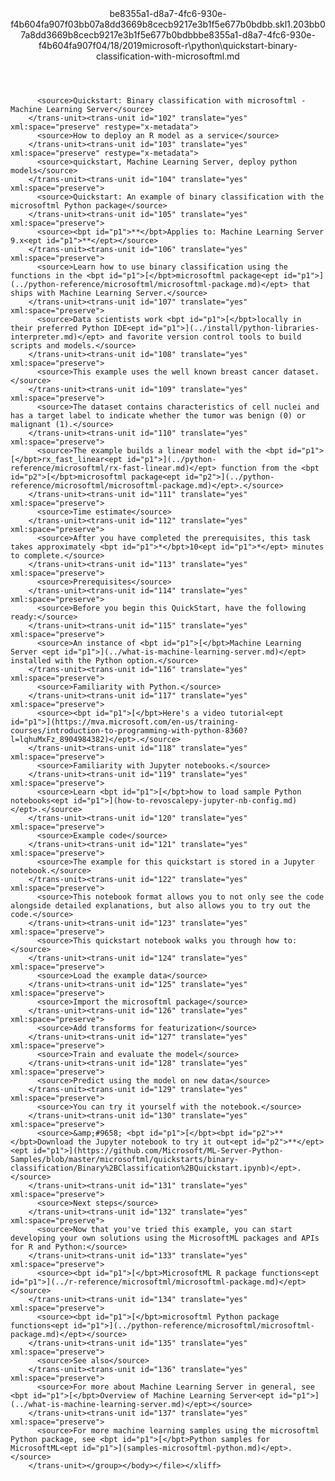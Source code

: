<?xml version="1.0"?><xliff version="1.2" xmlns="urn:oasis:names:tc:xliff:document:1.2" xmlns:xsi="http://www.w3.org/2001/XMLSchema-instance" xsi:schemaLocation="urn:oasis:names:tc:xliff:document:1.2 xliff-core-1.2-transitional.xsd"><file datatype="xml" original="quickstart-binary-classification-with-microsoftml.md" source-language="en-US" target-language="en-US"><header><tool tool-id="mdxliff" tool-name="mdxliff" tool-version="1.0-d1654b2" tool-company="Microsoft" /><xliffext:skl_file_name xmlns:xliffext="urn:microsoft:content:schema:xliffextensions">be8355a1-d8a7-4fc6-930e-f4b604fa907f03bb07a8dd3669b8cecb9217e3b1f5e677b0bdbb.skl</xliffext:skl_file_name><xliffext:version xmlns:xliffext="urn:microsoft:content:schema:xliffextensions">1.2</xliffext:version><xliffext:ms.openlocfilehash xmlns:xliffext="urn:microsoft:content:schema:xliffextensions">03bb07a8dd3669b8cecb9217e3b1f5e677b0bdbb</xliffext:ms.openlocfilehash><xliffext:ms.sourcegitcommit xmlns:xliffext="urn:microsoft:content:schema:xliffextensions">be8355a1-d8a7-4fc6-930e-f4b604fa907f</xliffext:ms.sourcegitcommit><xliffext:ms.lasthandoff xmlns:xliffext="urn:microsoft:content:schema:xliffextensions">04/18/2019</xliffext:ms.lasthandoff><xliffext:ms.openlocfilepath xmlns:xliffext="urn:microsoft:content:schema:xliffextensions">microsoft-r\python\quickstart-binary-classification-with-microsoftml.md</xliffext:ms.openlocfilepath></header><body><group id="content" extype="content"><trans-unit id="101" translate="yes" xml:space="preserve" restype="x-metadata">
          <source>Quickstart: Binary classification with microsoftml - Machine Learning Server</source>
        </trans-unit><trans-unit id="102" translate="yes" xml:space="preserve" restype="x-metadata">
          <source>How to deploy an R model as a service</source>
        </trans-unit><trans-unit id="103" translate="yes" xml:space="preserve" restype="x-metadata">
          <source>quickstart, Machine Learning Server, deploy python models</source>
        </trans-unit><trans-unit id="104" translate="yes" xml:space="preserve">
          <source>Quickstart: An example of binary classification with the microsoftml Python package</source>
        </trans-unit><trans-unit id="105" translate="yes" xml:space="preserve">
          <source><bpt id="p1">**</bpt>Applies to: Machine Learning Server 9.x<ept id="p1">**</ept></source>
        </trans-unit><trans-unit id="106" translate="yes" xml:space="preserve">
          <source>Learn how to use binary classification using the functions in the <bpt id="p1">[</bpt>microsoftml package<ept id="p1">](../python-reference/microsoftml/microsoftml-package.md)</ept> that ships with Machine Learning Server.</source>
        </trans-unit><trans-unit id="107" translate="yes" xml:space="preserve">
          <source>Data scientists work <bpt id="p1">[</bpt>locally in their preferred Python IDE<ept id="p1">](../install/python-libraries-interpreter.md)</ept> and favorite version control tools to build scripts and models.</source>
        </trans-unit><trans-unit id="108" translate="yes" xml:space="preserve">
          <source>This example uses the well known breast cancer dataset.</source>
        </trans-unit><trans-unit id="109" translate="yes" xml:space="preserve">
          <source>The dataset contains characteristics of cell nuclei and has a target label to indicate whether the tumor was benign (0) or malignant (1).</source>
        </trans-unit><trans-unit id="110" translate="yes" xml:space="preserve">
          <source>The example builds a linear model with the <bpt id="p1">[</bpt>rx_fast_linear<ept id="p1">](../python-reference/microsoftml/rx-fast-linear.md)</ept> function from the <bpt id="p2">[</bpt>microsoftml package<ept id="p2">](../python-reference/microsoftml/microsoftml-package.md)</ept>.</source>
        </trans-unit><trans-unit id="111" translate="yes" xml:space="preserve">
          <source>Time estimate</source>
        </trans-unit><trans-unit id="112" translate="yes" xml:space="preserve">
          <source>After you have completed the prerequisites, this task takes approximately <bpt id="p1">*</bpt>10<ept id="p1">*</ept> minutes to complete.</source>
        </trans-unit><trans-unit id="113" translate="yes" xml:space="preserve">
          <source>Prerequisites</source>
        </trans-unit><trans-unit id="114" translate="yes" xml:space="preserve">
          <source>Before you begin this QuickStart, have the following ready:</source>
        </trans-unit><trans-unit id="115" translate="yes" xml:space="preserve">
          <source>An instance of <bpt id="p1">[</bpt>Machine Learning Server <ept id="p1">](../what-is-machine-learning-server.md)</ept> installed with the Python option.</source>
        </trans-unit><trans-unit id="116" translate="yes" xml:space="preserve">
          <source>Familiarity with Python.</source>
        </trans-unit><trans-unit id="117" translate="yes" xml:space="preserve">
          <source><bpt id="p1">[</bpt>Here's a video tutorial<ept id="p1">](https://mva.microsoft.com/en-us/training-courses/introduction-to-programming-with-python-8360?l=lqhuMxFz_8904984382)</ept>.</source>
        </trans-unit><trans-unit id="118" translate="yes" xml:space="preserve">
          <source>Familiarity with Jupyter notebooks.</source>
        </trans-unit><trans-unit id="119" translate="yes" xml:space="preserve">
          <source>Learn <bpt id="p1">[</bpt>how to load sample Python notebooks<ept id="p1">](how-to-revoscalepy-jupyter-nb-config.md)</ept>.</source>
        </trans-unit><trans-unit id="120" translate="yes" xml:space="preserve">
          <source>Example code</source>
        </trans-unit><trans-unit id="121" translate="yes" xml:space="preserve">
          <source>The example for this quickstart is stored in a Jupyter notebook.</source>
        </trans-unit><trans-unit id="122" translate="yes" xml:space="preserve">
          <source>This notebook format allows you to not only see the code alongside detailed explanations, but also allows you to try out the code.</source>
        </trans-unit><trans-unit id="123" translate="yes" xml:space="preserve">
          <source>This quickstart notebook walks you through how to:</source>
        </trans-unit><trans-unit id="124" translate="yes" xml:space="preserve">
          <source>Load the example data</source>
        </trans-unit><trans-unit id="125" translate="yes" xml:space="preserve">
          <source>Import the microsoftml package</source>
        </trans-unit><trans-unit id="126" translate="yes" xml:space="preserve">
          <source>Add transforms for featurization</source>
        </trans-unit><trans-unit id="127" translate="yes" xml:space="preserve">
          <source>Train and evaluate the model</source>
        </trans-unit><trans-unit id="128" translate="yes" xml:space="preserve">
          <source>Predict using the model on new data</source>
        </trans-unit><trans-unit id="129" translate="yes" xml:space="preserve">
          <source>You can try it yourself with the notebook.</source>
        </trans-unit><trans-unit id="130" translate="yes" xml:space="preserve">
          <source>&amp;#9658; <bpt id="p1">[</bpt><bpt id="p2">**</bpt>Download the Jupyter notebook to try it out<ept id="p2">**</ept><ept id="p1">](https://github.com/Microsoft/ML-Server-Python-Samples/blob/master/microsoftml/quickstarts/binary-classification/Binary%2BClassification%2BQuickstart.ipynb)</ept>.</source>
        </trans-unit><trans-unit id="131" translate="yes" xml:space="preserve">
          <source>Next steps</source>
        </trans-unit><trans-unit id="132" translate="yes" xml:space="preserve">
          <source>Now that you've tried this example, you can start developing your own solutions using the MicrosoftML packages and APIs for R and Python:</source>
        </trans-unit><trans-unit id="133" translate="yes" xml:space="preserve">
          <source><bpt id="p1">[</bpt>MicrosoftML R package functions<ept id="p1">](../r-reference/microsoftml/microsoftml-package.md)</ept></source>
        </trans-unit><trans-unit id="134" translate="yes" xml:space="preserve">
          <source><bpt id="p1">[</bpt>microsoftml Python package functions<ept id="p1">](../python-reference/microsoftml/microsoftml-package.md)</ept></source>
        </trans-unit><trans-unit id="135" translate="yes" xml:space="preserve">
          <source>See also</source>
        </trans-unit><trans-unit id="136" translate="yes" xml:space="preserve">
          <source>For more about Machine Learning Server in general, see <bpt id="p1">[</bpt>Overview of Machine Learning Server<ept id="p1">](../what-is-machine-learning-server.md)</ept></source>
        </trans-unit><trans-unit id="137" translate="yes" xml:space="preserve">
          <source>For more machine learning samples using the microsoftml Python package, see <bpt id="p1">[</bpt>Python samples for MicrosoftML<ept id="p1">](samples-microsoftml-python.md)</ept>.</source>
        </trans-unit></group></body></file></xliff>